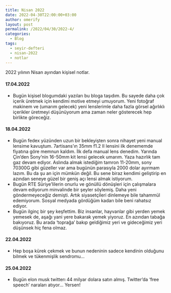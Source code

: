 ```yaml
---
title: Nisan 2022
date: 2022-04-30T22:00:00+03:00
author: omerify
layout: post
permalink: /2022/04/30/2022-4/
categories:
  - Blog
tags:
  - seyir-defteri
  - nisan-2022
  - notlar
---
```


2022 yılının Nisan ayından kişisel notlar.

#### 17.04.2022

  * Bugün kişisel blogumdaki yazıları bu bloga taşıdım. Bu sayede daha çok içerik üretmek için kendimi motive etmeyi umuyorum. Yeni fotoğraf makinem ve (umarım gelecek) yeni lenslerimle daha fazla görsel ağırlıklı içerikler üretmeyi düşünüyorum ama zaman neler gösterecek hep birlikte göreceğiz.

#### 18.04.2022

  * Bugün fedex yüzünden uzun bir bekleyişten sonra nihayet yeni manual lensime kavuştum. 7artisans’ın 35mm f1.2 II lensini ilk denememde fiyatına göre memnun kaldım. İlk defa manual lens denedim. Yarında Çin’den Sony’nin 16-50mm kit lensi gelecek umarım. Yaza hazırlık tam gaz devam ediyor. Aslında almak istediğim tamron 11-20mm, sony 70300G gibi güzeller var ama bugünün parasıyla 2000 dolar ayırmam lazım. Bu da şu an için mümkün değil. Bu sene biraz kendimi geliştirip en azından seneye güzel bir geniş açı lensi almak istiyorum.
  * Bugün RTE Süriye’lilerin onurlu ve gönüllü dönüşleri için çalışmalara devam ediyorum minvalinde bir şeyler söylemiş. Daha yeni göndermeyeceğiz demişti. Artık siyasetçileri dinlemeye bile tahammül edemiyorum. Sosyal medyada gördüğüm kadarı bile beni rahatsız ediyor.
  * Bugün ilginç bir şey keşfettim. Biz insanlar, hayvanlar gibi yerden yemek yemesek de, aşağı yani yere bakarak yemek yiyoruz. En azından tabağa bakıyoruz. Bu arada ‘toprağa’ bakıp geldiğimiz yeri ve gideceğimiz yeri düşünsek hiç fena olmaz.

#### 22.04.2022

  * Hep boşa kürek çekmek ve bunun nedeninin sadece kendinin olduğunu bilmek ve tükenmişlik sendromu…

#### 25.04.2022

  * Bugün elon musk twitterı 44 milyar dolara satın almış. Twitter’da ‘free speech’ naraları atıyor… Yersen!
